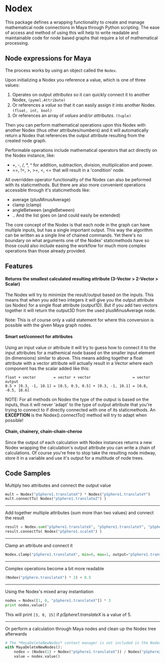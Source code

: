 # Nodex

This package defines a wrapping functionality to create and manage mathematical
node connections in Maya through Python scripting. The ease of access and method of using this
will help to write readable and maintainable code for node based graphs that require
a lot of mathematical processing.

## Node expressions for Maya

The process works by using an object called the ``Nodex``.

Upon initializing a Nodex you reference a value, which is one of three values:

1. Operates on output *attributes* so it can quickly connect it to another Nodex, `(pymel.Attribute)`
2. Or references a *value* so that it can easily assign it into another Nodex. `(float, int, bool)`
3. Or references an array of *values* and/or *attributes*. `(tuple)`

Then you can perform mathematical operations upon this Nodex with another
Nodex (thus other attributes/numbers) and it will automatically return a Nodex that references
the output attribute resulting from the created node graph.

Performable operations include mathematical operators that act directly on the Nodex instance, like:

- +, -, /, *, ^ for addition, subtraction, division, multiplication and power.
- ==, !=, >, >=, <, <= that will result in a 'condition' node.

All overridden operator functionality of the Nodex can also be peformed with its staticmethods. But there are also more
convenient operations accessible through it's staticmethods like:
- average (plusMinusAverage)
- clamp (clamp)
- angleBetween (angleBetween)
- .. And the list goes on (and could easily be extended)

The core concept of the Nodex is that each node in the graph can have multiple inputs, but has a
single important output. This way the algorithm can be written as a single line of chained commands.
Yet there's no boundary on what arguments one of the Nodex' staticmethods have so those could also
include easing the workflow for much more complex operations than those already provided.

## Features

#### Returns the smallest calculated resulting attribute (3-Vector > 2-Vector > Scalar)

The Nodex will try to minimize the result/output based on the inputs. This means that when
you add two integers it will give you the output attribute (as Nodex) for a single float
attribute (output1D). But if you add two vectors together it will return the output3D from the
used plusMinusAverage node.

Note: This is of course only a valid statement for where this conversion is possible with the given
      Maya graph nodes.


#### Smart set/connect for attributes

Using an input value or attribute it will try to guess how to connect it to the input attributes
for a mathemical node based on the smaller input element (in dimensions) similar to above.
This means adding together a float attribute with a vector attribute will actually result in
a Vector where each component has the scalar added like this:

    float + vector        = vector + vector                   = vector output
    0.5 + [0.3, -1, 10.1] = [0.5, 0.5, 0.5] + [0.3, -1, 10.1] = [0.8, -0.5, 10.6]

NOTE:
For all methods on Nodex the type of the output is based on the inputs, thus it will never 'adapt'
to the type of output attribute that you're trying to connect to if directly connected with one of
its staticmethods. An **EXCEPTION** is the Nodex().connectTo() method will try to adapt when possible!


#### Chain, chainery, chain-chain-cheroo

Since the output of each calculation with Nodex instances returns a new Nodex wrapping the calculation's output
attribute you can write a chain of calculations. Of course you're free to stop take the resulting node midway, store
it in a variable and use it's output for a multitude of node trees.

##    Code Samples

Multiply two attributes and connect the output value

```python
mult = Nodex("pSphere1.translateX") * Nodex("pSphere1.translateY")
mult.connectTo( Nodex("pSphere1.translateZ") )
```

---

Add together multiple attributes (sum more than two values) and connect the result

```python
result = Nodex.sum("pSphere1.translateX", "pSphere1.translateY", "pSphere1.translateZ", 1.0)
result.connectTo( Nodex("pSphere1.scaleX") )
```

---

Clamp an attribute and connect it

```python
Nodex.clamp("pSphere1.translateX", min=0, max=1, output="pSphere1.translateY")
```

---

Complex operations become a bit more readable

```python
(Nodex("pSphere.translateX") * 2) + 0.5
```

---

Using the Nodex's mixed array instantiation

```python
nodex = Nodex([1, 0, "pSphere1.translateX"]) * 3
print nodex.value()
```

This will print `[3, 0, 15]` if *pSphere1.translateX* is a value of 5.

---

Or perform a calculation through Maya nodes and clean up the Nodex tree afterwards

```python
# The *MayaDeleteNewNodes* context manager is not included in the Nodex package but should be trivial to implement
with MayaDeleteNewNodes():
    nodex = (Nodex(1) + Nodex("pSphere1.translateX")) / Nodex("pSphere2.translateY")
    value = nodex.value()
```